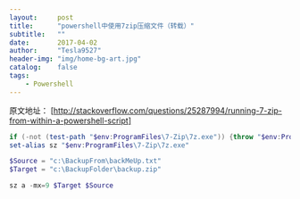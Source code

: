 ```yaml
---
layout:     post
title:      "powershell中使用7zip压缩文件（转载）"
subtitle:   ""
date:       2017-04-02
author:     "Tesla9527"
header-img: "img/home-bg-art.jpg"
catalog:    false
tags:
    - Powershell
---
```

原文地址： [http://stackoverflow.com/questions/25287994/running-7-zip-from-within-a-powershell-script]
```powershell
if (-not (test-path "$env:ProgramFiles\7-Zip\7z.exe")) {throw "$env:ProgramFiles\7-Zip\7z.exe needed"} 
set-alias sz "$env:ProgramFiles\7-Zip\7z.exe"  

$Source = "c:\BackupFrom\backMeUp.txt" 
$Target = "c:\BackupFolder\backup.zip"

sz a -mx=9 $Target $Source
```





